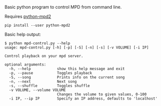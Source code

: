 Basic python program to control MPD from command line.

Requires [python-mpd2](https://github.com/Mic92/python-mpd2)

    pip install --user python-mpd2

Basic help output:

    $ python mpd-control.py --help             
    usage: mpd-control.py [-h] [-p] [-S] [-n] [-s] [-v VOLUME] [-i IP]

    Control playback on your mpd server.

    optional arguments:
      -h, --help            show this help message and exit
      -p, --pause           Toggles playback
      -S, --song            Prints info on the current song
      -n, --next            Next song
      -s, --shuffle         Toggles shuffle
      -v VOLUME, --volume VOLUME
                            Changes the volume to given values, 0-100
      -i IP, --ip IP        Specify an IP address, defaults to 'localhost'
